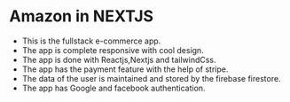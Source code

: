 # Amazon in NEXTJS

* This is the fullstack e-commerce app.
* The app is complete responsive with cool design.
* The app is done with Reactjs,Nextjs and tailwindCss.
* The app has the payment feature with the help of stripe.
* The data of the user is maintained and stored by the firebase firestore.
* The app has Google and facebook authentication.




